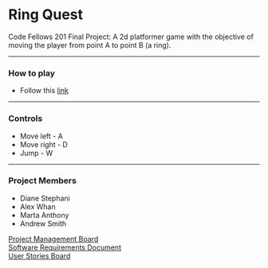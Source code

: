 # Ring Quest
Code Fellows 201 Final Project:
A 2d platformer game with the objective of moving the player from point A to point B (a ring).

---

### How to play

- Follow this [link](https://andrewcs149.github.io/Ring-Quest/)

---

### Controls 

- Move left - A
- Move right - D
- Jump - W

---

### Project Members

- Diane Stephani
- Alex Whan
- Marta Anthony
- Andrew Smith

[Project Management Board](https://trello.com/b/FDi7BtZE/201-final-project)  
[Software Requirements Document](/requirements.md)  
[User Stories Board](https://trello.com/b/fFQhGQ1A/user-stories)  

